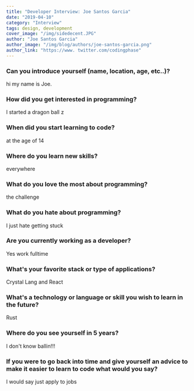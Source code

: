 ```yaml
---
title: "Developer Interview: Joe Santos Garcia"
date: "2019-04-10"
category: "Interview"
tags: design, development
cover_image: "/img/sidedecent.JPG"
author: "Joe Santos Garcia"
author_image: "/img/blog/authors/joe-santos-garcia.png"
author_link: "https://www. twitter.com/codingphase"
---
```


### Can you introduce yourself (name, location, age, etc..)?

hi my name is Joe.

### How did you get interested in programming?

I started a dragon ball z

### When did you start learning to code?

at the age of 14

### Where do you learn new skills?

everywhere

### What do you love the most about programming?

the challenge

### What do you hate about programming?

I just hate getting stuck

### Are you currently working as a developer?

Yes work fulltime

### What's your favorite stack or type of applications?

Crystal Lang and React

### What's a technology or language or skill you wish to learn in the future?

Rust

### Where do you see yourself in 5 years?

I don't know ballin!!!

### If you were to go back into time and give yourself an advice to make it easier to learn to code what would you say?

I would say just apply to jobs
